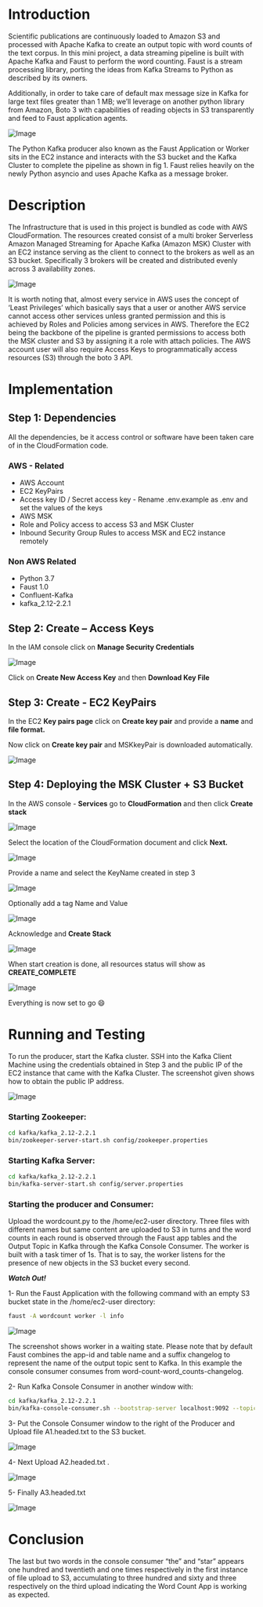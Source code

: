 ﻿# Introduction
Scientific publications are continuously loaded to Amazon S3 and processed with Apache Kafka to create an output topic with word counts of the text corpus.
In this mini project, a data streaming pipeline is built with Apache Kafka and Faust to perform the word counting. Faust is a stream processing library, porting the ideas from Kafka Streams to Python as described by its owners.

Additionally, in order to take care of default max message size in Kafka for large text files greater than 1 MB; we’ll leverage on another python library from Amazon, Boto 3 with capabilities of reading objects in S3 transparently and feed to Faust application agents.

![Image](Screenshots/Flowchart.PNG?raw=true "Flowchart")

The Python Kafka producer also known as the Faust Application or Worker sits in the EC2 instance and interacts with the S3 bucket and the Kafka Cluster to complete the pipeline as shown in fig 1. Faust relies heavily on the newly Python asyncio and uses Apache Kafka as a message broker.



# Description

The Infrastructure that is used in this project is bundled as code with AWS CloudFormation. The resources created consist of a multi broker Serverless Amazon Managed Streaming for Apache Kafka (Amazon MSK) Cluster with an EC2 instance serving as the client to connect to the brokers as well as an S3 bucket. Specifically 3 brokers will be created and distributed evenly across 3 availability zones. 

![Image](Screenshots/Overview.PNG?raw=true "Overview")
 
It is worth noting that, almost every service in AWS uses the concept of ‘Least Privileges’ which basically says that a user or another AWS service cannot access other services unless granted permission and this is achieved by Roles and Policies among services in AWS. Therefore the EC2 being the backbone of the pipeline is granted permissions to access both the MSK cluster and S3 by assigning it a role with attach policies. The AWS account user will also require Access Keys to programmatically access resources (S3) through the boto 3 API. 
 

# Implementation
## Step 1: Dependencies
All the dependencies, be it access control or software have been taken care of in the CloudFormation code.  
### AWS - Related
-	AWS Account
-	EC2 KeyPairs 
-	Access key ID / Secret access key - Rename .env.example as .env and set the values of the keys
-	AWS MSK
-	Role and Policy access to access S3 and MSK Cluster 
-	Inbound Security Group Rules to access MSK and EC2 instance remotely 
### Non AWS Related
-	Python 3.7
-	Faust 1.0
-	Confluent-Kafka
-   kafka_2.12-2.2.1

##  Step 2: Create – Access Keys 
In the IAM console click on <b>Manage Security Credentials</b>

![Image](Screenshots/ACCESSKEY1.png?raw=true "ACCESSKEY1")
 
Click on <b>Create New Access Key</b> and then <b>Download Key File</b>
 


## Step 3: Create - EC2 KeyPairs 
In the EC2 <b>Key pairs page</b> click on <b>Create key pair</b> and provide a <b>name</b> and <b>file format.</b> 

Now click on <b>Create key pair</b> and MSKkeyPair is downloaded automatically. 

![Image](Screenshots/MSKKeyPair.png?raw=true "MSKKeyPair")


## Step 4: Deploying the MSK Cluster + S3 Bucket
In the AWS console - <b>Services</b> go to <b>CloudFormation</b> and then click <b>Create stack</b>

![Image](Screenshots/CF1.png?raw=true "CF1")
 
Select the location of the CloudFormation document and click <b>Next.</b>

![Image](Screenshots/CF2.png?raw=true "CF2")
 
Provide a name and select the KeyName created in step 3

![Image](Screenshots/CF3.png?raw=true "CF3")
 
Optionally add a tag Name and Value

![Image](Screenshots/CF4.png?raw=true "CF4")

Acknowledge and <b>Create Stack</b>

![Image](Screenshots/CF5.png?raw=true "CF5")


 
When start creation is done, all resources status will show as <b>CREATE_COMPLETE</b>

![Image](Screenshots/CF6.PNG?raw=true "CF6")

Everything is now set to go  :smile:




# Running and Testing
To run the producer, start the Kafka cluster. SSH into the Kafka Client Machine using the credentials obtained in Step 3 and the public IP of the EC2 instance that came with the Kafka Cluster. The screenshot given shows how to obtain the public IP address.

 ![Image](Screenshots/PublicIP.PNG?raw=true "PublicIP")

### Starting  Zookeeper:
```bash
cd kafka/kafka_2.12-2.2.1
bin/zookeeper-server-start.sh config/zookeeper.properties
```

### Starting Kafka Server:
```bash
cd kafka/kafka_2.12-2.2.1  
bin/kafka-server-start.sh config/server.properties
```

### Starting the producer and Consumer:

Upload the wordcount.py to the /home/ec2-user directory. Three files with different names but same content are uploaded to S3 in turns and  the word counts in each round is observed through the Faust app tables and the Output Topic in Kafka through the Kafka Console Consumer. The worker is built with a task timer of 1s. That is to say, the worker listens for the presence of new objects in the S3 bucket every second. 

<b><i>Watch Out!</i></b>

1- Run the Faust Application with the following command with an empty S3 bucket state in the /home/ec2-user directory:
```bash
faust -A wordcount worker -l info
```

 ![Image](Screenshots/P1.PNG?raw=true "P1")

The screenshot shows worker in a waiting state. Please note that by default Faust combines the app-id and table name and a suffix changelog to represent the name of the output topic sent to Kafka. In this example the console consumer consumes from word-count-word_counts-changelog.

2- Run Kafka Console Consumer in another window with: 
```bash
cd kafka/kafka_2.12-2.2.1  
bin/kafka-console-consumer.sh --bootstrap-server localhost:9092 --topic word-count-word_counts-changelog --from-beginning --property print.key=true --property print.value=true
```

3- Put the Console Consumer window to the right of the Producer and Upload file A1.headed.txt to the S3 bucket. 

 ![Image](Screenshots/P2.PNG?raw=true "P2")
 
4- Next Upload A2.headed.txt .

 ![Image](Screenshots/P3.PNG?raw=true "P3")
 
5- Finally A3.headed.txt
 
  ![Image](Screenshots/P4.PNG?raw=true "P4")

# Conclusion
The last but two words in the console consumer “the” and “star” appears one hundred and twentieth and one times respectively in the first instance of file upload to S3, accumulating to three hundred and sixty and three respectively on the third upload indicating the Word Count App is working as expected.
